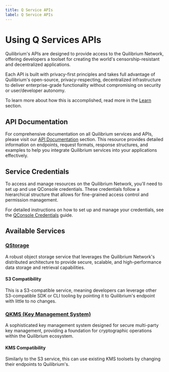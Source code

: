 ```yaml
---
title: Q Service APIs
label: Q Service APIs
---
```

# Using Q Services APIs

Quilibrium's APIs are designed to provide access to the Quilibrium Network, offering developers a toolset for creating the world's censorship-resistant and decentralized applications. 

Each API is built with privacy-first principles and takes full advantage of Quilibrium's open-source, privacy-respecting, decentralized infrastructure to deliver enterprise-grade functionality without compromising on security or user/developer autonomy.

To learn more about how this is accomplished, read more in the [Learn](/docs/discover/intro) section.

## API Documentation

For comprehensive documentation on all Quilibrium services and APIs, please visit our [API Documentation](/docs/api/overview) section. This resource provides detailed information on endpoints, request formats, response structures, and examples to help you integrate Quilibrium services into your applications effectively.


## Service Credentials
To access and manage resources on the Quilibrium Network, you'll need to set up and use QConsole credentials. These credentials follow a hierarchical structure that allows for fine-grained access control and permission management.

For detailed instructions on how to set up and manage your credentials, see the [QConsole Credentials](api/02-credentials.md) guide.


## Available Services

### [QStorage](api/03-q-storage/01-overview.md)
A robust object storage service that leverages the Quilibrium Network's distributed architecture to provide secure, scalable, and high-performance data storage and retrieval capabilities.
#### S3 Compatibility
This is a S3-compatible service, meaning developers can leverage other S3-compatible SDK or CLI tooling by pointing it to Quilibrium's endpoint with little to no changes. 

### [QKMS (Key Management System)](api/04-q-kms/01-overview.md)
A sophisticated key management system designed for secure multi-party key management, providing a foundation for cryptographic operations within the Quilibrium ecosystem.
#### KMS Compatibility
Similarly to the S3 service, this can use existing KMS toolsets by changing their endpoints to Quilibrium's.

<!-- ## Planned Services -->
<!-- TBD: need to find list of services -->

